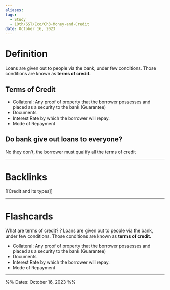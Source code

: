 ```yaml
---
aliases: 
tags:
  - Study
  - 10th/SST/Eco/Ch3-Money-and-Credit
date: October 16, 2023
---
```

# Definition
Loans are given out to people via the bank, under few conditions. Those conditions are known as **terms of credit.**
## Terms of Credit
- Collateral: Any proof of property that the borrower possesses and placed as a security to the bank (Guarantee)
- Documents
- Interest Rate by which the borrower will repay.
- Mode of Repayment
## Do bank give out loans to everyone?
No they don't, the borrower must qualify all the terms of credit


---
# Backlinks
[[Credit and its types]]

---
# Flashcards

What are terms of credit?
?
Loans are given out to people via the bank, under few conditions. Those conditions are known as **terms of credit.**
- Collateral: Any proof of property that the borrower possesses and placed as a security to the bank (Guarantee)
- Documents
- Interest Rate by which the borrower will repay.
- Mode of Repayment
<!--SR:!2024-03-14,58,240-->

---

%%
Dates: October 16, 2023
%%